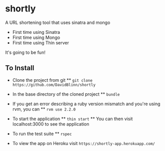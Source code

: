 # shortly

A URL shortening tool that uses sinatra and mongo

* First time using Sinatra
* First time using Mongo
* First time using Thin server

It's going to be fun!

## To Install

* Clone the project from git
** ```git clone https://github.com/DavidBlinn/shortly```
* In the base directory of the cloned project
** ```bundle```
* If you get an error describing a ruby version mismatch and you're using rvm, you can
** ```rvm use 2.2.0```

* To start the application
** ```thin start```
** You can then visit localhost:3000 to see the application
* To run the test suite
** ```rspec```

* To view the app on Heroku visit ```https://shortly-app.herokuapp.com/```